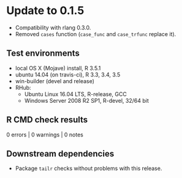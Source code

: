 
# Update to 0.1.5

 * Compatibility with rlang 0.3.0.
 * Removed `cases` function (`case_func` and `case_trfunc` replace it).

## Test environments

* local OS X (Mojave) install, R 3.5.1
* ubuntu 14.04 (on travis-ci), R 3.3, 3.4, 3.5
* win-builder (devel and release)
* RHub:
    - Ubuntu Linux 16.04 LTS, R-release, GCC
    - Windows Server 2008 R2 SP1, R-devel, 32/64 bit
  
## R CMD check results

0 errors | 0 warnings | 0 notes

## Downstream dependencies

 * Package `tailr` checks without problems with this release.
